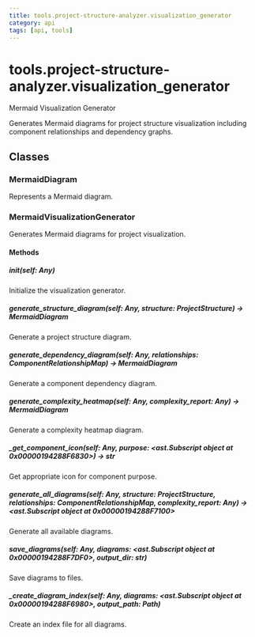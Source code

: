 ```yaml
---
title: tools.project-structure-analyzer.visualization_generator
category: api
tags: [api, tools]
---
```


# tools.project-structure-analyzer.visualization_generator

Mermaid Visualization Generator

Generates Mermaid diagrams for project structure visualization
including component relationships and dependency graphs.

## Classes

### MermaidDiagram

Represents a Mermaid diagram.

### MermaidVisualizationGenerator

Generates Mermaid diagrams for project visualization.

#### Methods

##### __init__(self: Any)

Initialize the visualization generator.

##### generate_structure_diagram(self: Any, structure: ProjectStructure) -> MermaidDiagram

Generate a project structure diagram.

##### generate_dependency_diagram(self: Any, relationships: ComponentRelationshipMap) -> MermaidDiagram

Generate a component dependency diagram.

##### generate_complexity_heatmap(self: Any, complexity_report: Any) -> MermaidDiagram

Generate a complexity heatmap diagram.

##### _get_component_icon(self: Any, purpose: <ast.Subscript object at 0x00000194288F6830>) -> str

Get appropriate icon for component purpose.

##### generate_all_diagrams(self: Any, structure: ProjectStructure, relationships: ComponentRelationshipMap, complexity_report: Any) -> <ast.Subscript object at 0x00000194288F7100>

Generate all available diagrams.

##### save_diagrams(self: Any, diagrams: <ast.Subscript object at 0x00000194288F7DF0>, output_dir: str)

Save diagrams to files.

##### _create_diagram_index(self: Any, diagrams: <ast.Subscript object at 0x00000194288F6980>, output_path: Path)

Create an index file for all diagrams.

